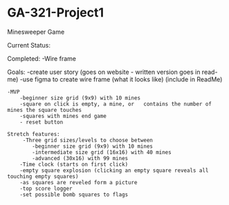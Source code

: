 # GA-321-Project1

Minesweeper Game


Current Status:

Completed:
    -Wire frame


Goals:
    -create user story (goes on website - written version goes in read-me)
    -use figma to create wire frame (what it looks like) (include in ReadMe)

    -MVP
        -beginner size grid (9x9) with 10 mines
        -square on click is empty, a mine, or   contains the number of mines the square touches
        -squares with mines end game
        - reset button

    Stretch features:    
         -Three grid sizes/levels to choose between
            -beginner size grid (9x9) with 10 mines
            -intermediate size grid (16x16) with 40 mines
            -advanced (30x16) with 99 mines
        -Time clock (starts on first click)
        -empty square explosion (clicking an empty square reveals all touching empty squares)
        -as squares are reveled form a picture
        -top score logger
        -set possible bomb squares to flags
